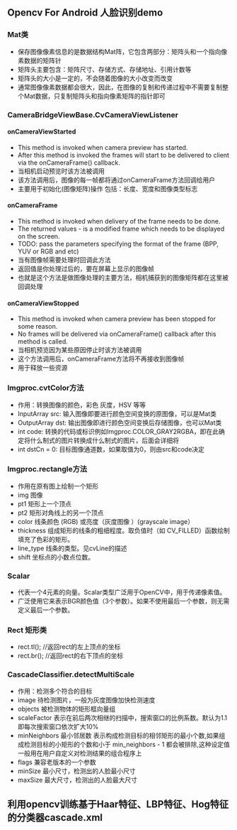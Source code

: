 ## Opencv For Android 人脸识别demo
### Mat类
- 保存图像像素信息的是数据结构Mat阵，它包含两部分：矩阵头和一个指向像素数据的矩阵针
- 矩阵头主要包含：矩阵尺寸、存储方式、存储地址、引用计数等
- 矩阵头的大小是一定的，不会随着图像的大小改变而改变
- 通常图像像素数据都会很大，因此，在图像的复制和传递过程中不需要复制整个Mat数据，只复制矩阵头和指向像素矩阵的指针即可
### CameraBridgeViewBase.CvCameraViewListener
#### onCameraViewStarted
- This method is invoked when camera preview has started.
- After this method is invoked the frames will start to be delivered to client via the onCameraFrame() callback.
- 当相机启动预览时该方法被调用
- 该方法调用后，图像的每一帧都将通过onCameraFrame方法回调给用户
- 主要用于初始化(图像矩阵)操作 包括：长度、宽度和图像类型标志
#### onCameraFrame
- This method is invoked when delivery of the frame needs to be done.
- The returned values - is a modified frame which needs to be displayed on the screen.
- TODO: pass the parameters specifying the format of the frame (BPP, YUV or RGB and etc)
- 当有图像帧需要处理时回调此方法
- 返回值是你处理过后的，要在屏幕上显示的图像帧
- 也就是这个方法是做图像处理的主要方法，相机捕获到的图像矩阵都在这里被回调处理
#### onCameraViewStopped
- This method is invoked when camera preview has been stopped for some reason.
- No frames will be delivered via onCameraFrame() callback after this method is called.
- 当相机预览因为某些原因停止时该方法被调用
- 这个方法调用后，onCameraFrame方法将不再接收到图像帧
- 用于释放一些资源
### Imgproc.cvtColor方法
- 作用：转换图像的颜色，彩色 灰度，HSV 等等
- InputArray src: 输入图像即要进行颜色空间变换的原图像，可以是Mat类
- OutputArray dst: 输出图像即进行颜色空间变换后存储图像，也可以Mat类
- int code: 转换的代码或标识例如Imgproc.COLOR_GRAY2RGBA，即在此确定将什么制式的图片转换成什么制式的图片，后面会详细将
- int dstCn = 0: 目标图像通道数，如果取值为0，则由src和code决定
### Imgproc.rectangle方法
- 作用在原有图上绘制一个矩形
- img 图像
- pt1 矩形上一个顶点
- pt2 矩形对角线上的另一个顶点
- color 线条颜色 (RGB) 或亮度（灰度图像 ）(grayscale image）
- thickness 组成矩形的线条的粗细程度。取负值时（如 CV_FILLED）函数绘制填充了色彩的矩形。
- line_type 线条的类型。见cvLine的描述
- shift 坐标点的小数点位数。
### Scalar
- 代表一个4元素的向量。Scalar类型广泛用于OpenCV中，用于传递像素值。
- 广泛使用它来表示BGR颜色值（3个参数）。如果不使用最后一个参数，则无需定义最后一个参数。
### Rect 矩形类
- rect.tl();       //返回rect的左上顶点的坐标
- rect.br();       //返回rect的右下顶点的坐标
### CascadeClassifier.detectMultiScale
- 作用：检测多个符合的目标
- image 待检测图片，一般为灰度图像加快检测速度
- objects 被检测物体的矩形框向量组
- scaleFactor 表示在前后两次相继的扫描中，搜索窗口的比例系数。默认为1.1即每次搜索窗口依次扩大10%
- minNeighbors 最小邻居数 表示构成检测目标的相邻矩形的最小个数,如果组成检测目标的小矩形的个数和小于 min_neighbors - 1 都会被排除,这种设定值一般用在用户自定义对检测结果的组合程序上
- flags 兼容老版本的一个参数
- minSize 最小尺寸，检测出的人脸最小尺寸
- maxSize 最大尺寸，检测出的人脸最大尺寸

## 利用opencv训练基于Haar特征、LBP特征、Hog特征的分类器cascade.xml